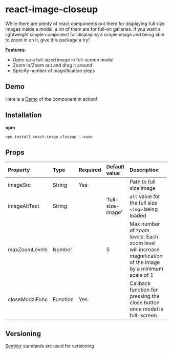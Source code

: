 # react-image-closeup
While there are plenty of react components out there for displaying full size images inside a modal, a lot of them are for full-on galleries. If you want a lightweight simple component for displaying a simple image and being able to zoom in on it, give this package a try! 

**Features**:
- Open up a full-sized image in full-screen modal
- Zoom In/Zoom out and drag it around
- Specify number of magnification steps

## Demo
Here is a [Demo](https://grittly.github.io/react-image-closeup/) of the component in action!

## Installation

**npm**
```
npm install react-image-closeup --save
```

## Props
Property | Type | Required | Default value | Description
:-- | :-- | :-- | :-- | :-- 
imageSrc | String | Yes |  | Path to full size image
imageAltText | String | | 'full-size-image' | `alt` value for the full size `<img>` being loaded
maxZoomLevels | Number | | 5 | Max number of zoom levels. Each zoom level will increase magnification of the image by a minimum scale of 1
closeModalFunc | Function | Yes | | Callback function for pressing the close button once modal is full-screen

## Versioning
[SemVer](https://semver.org/) standards are used for versioning
